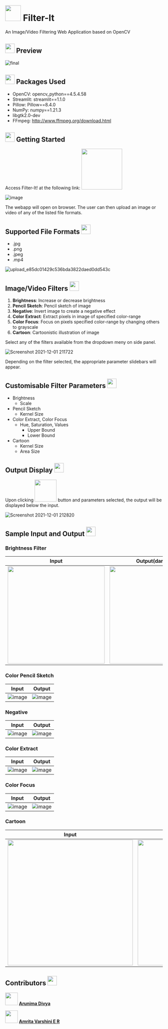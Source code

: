 # <img src="https://cdn-icons-png.flaticon.com/512/5848/5848802.png" width="50"> Filter-It 
An Image/Video Filtering Web Application based on OpenCV


## <img src="https://cdn-icons.flaticon.com/png/512/2116/premium/2116837.png?token=exp=1638376196~hmac=1bc46c817e20527c189ac726fa36371a" width="30"> Preview 

![final](https://user-images.githubusercontent.com/56351732/144272641-b50d475e-d368-4ff1-a3ed-178f0515fdf1.gif)


## <img src="https://cdn-icons.flaticon.com/png/512/3038/premium/3038089.png?token=exp=1638376160~hmac=360a42fcec6d84c3494396f1740a38a9" width="30"> Packages Used 
* OpenCV: opencv_python==4.5.4.58
* Streamlit: streamlit==1.1.0
* Pillow: Pillow==8.4.0
* NumPy: numpy==1.21.3
* libgtk2.0-dev
* FFmpeg: http://www.ffmpeg.org/download.html


## <img src="https://cdn-icons-png.flaticon.com/512/495/495530.png" width="30"> Getting Started 
Access Filter-It! at the following link: <a 
   href="https://share.streamlit.io/amvarsh/filter-it/main/filter_it.py">
  <img src="https://img.shields.io/badge/Filter--It-Streamlit-red" width=130>

</a>

![image](https://user-images.githubusercontent.com/56351732/144272956-bb0e9c7a-576f-4a38-b4c7-c1bfe3d7ef97.png)

The webapp will open on browser. The user can then upload an image or video of any of the listed file formats.


## Supported File Formats <img src="https://cdn-icons-png.flaticon.com/512/1205/1205526.png" width="30">
* .jpg
* .png
* .jpeg
* .mp4

![upload_e85dc01429c536bda3822daed0dd543c](https://user-images.githubusercontent.com/56351732/144273114-9e9b5d80-51c0-4b40-9765-07f13ce8dc53.png)

## Image/Video Filters <img src="https://cdn-icons-png.flaticon.com/512/3204/3204021.png" width="30">
1. **Brightness**: Increase or decrease brightness
2. **Pencil Sketch**: Pencil sketch of image
3. **Negative**: Invert image to create a negative effect
4. **Color Extract**: Extract pixels in image of specified color-range
5. **Color Focus**: Focus on pixels specified color-range by changing others to grayscale 
6. **Cartoon**: Cartoonistic illustration of image

Select any of the filters available from the dropdown meny on side panel.

![Screenshot 2021-12-01 211722](https://user-images.githubusercontent.com/56351732/144273146-dd66a576-76c1-4f22-a9d4-28f1bf03b4be.png)


Depending on the filter selected, the appropriate parameter slidebars will appear.

## Customisable Filter Parameters <img src="https://cdn-icons-png.flaticon.com/512/3132/3132084.png" width="30">

* Brightness
    * Scale
* Pencil Sketch
    * Kernel Size
* Color Extract, Color Focus
    * Hue, Saturation, Values
        * Upper Bound
        * Lower Bound
* Cartoon
    * Kernel Size
    * Area Size

## Output Display <img src="https://cdn-icons-png.flaticon.com/512/916/916054.png" width="30">

Upon clicking <img src="https://img.shields.io/badge/Submit-_-green" width="70"> button and parameters selected, the output will be displayed below the input.

![Screenshot 2021-12-01 212820](https://user-images.githubusercontent.com/56351732/144273242-fa485c4c-a5d5-4243-8442-e544e16419be.png)


## Sample Input and Output <img src="https://cdn-icons.flaticon.com/png/512/2914/premium/2914192.png?token=exp=1638375841~hmac=4dbf0560287ffb6f46020bb19cbbed4e" width="30">
### Brightness Filter
| Input | Output(darkened) | Output(brightened) |
| :---: | :---: | :---: |
|<img src="https://user-images.githubusercontent.com/56351732/143309525-d3c0835a-d24c-4647-80d4-7e25230cde9b.png" width="310">| <img src="https://user-images.githubusercontent.com/56351732/143309564-864bddce-615e-4219-ae84-a4288b80c3b8.png" width="310">| <img src="https://user-images.githubusercontent.com/56351732/143309645-4538a70d-028a-4d71-8be9-096b617a8d3e.png" width="310">|

### Color Pencil Sketch
| Input | Output |
| :---: | :---: |
| ![image](https://user-images.githubusercontent.com/56351732/144130416-3534621b-4a19-4976-b5db-025a7b6083d8.jpeg)| ![image](https://user-images.githubusercontent.com/56351732/144130426-7212f30e-a4ca-4637-b057-2239d2190f1d.jpeg) | 

### Negative
| Input | Output |
| :---: | :---: |
| ![image](https://user-images.githubusercontent.com/70822829/142995051-77c932cb-533d-409c-b2d5-8e049a2cbd95.png)| ![image](https://user-images.githubusercontent.com/70822829/142995109-446ac629-88ad-4d54-9d2e-ceeefea76014.png) | 

### Color Extract
| Input | Output |
| :---: | :---: |
| ![image](https://user-images.githubusercontent.com/56351732/144130912-78b6c606-58d4-4311-8542-0dcb7285287d.jpeg) | ![image](https://user-images.githubusercontent.com/56351732/144130905-7e10b125-4ebd-462b-a02b-bcbd532436fb.jpeg) | 

### Color Focus
| Input | Output |
| :---: | :---: |
| ![image](https://user-images.githubusercontent.com/56351732/144131988-68515282-f80a-413a-9f30-109e8eecba9c.jpeg)| ![image](https://user-images.githubusercontent.com/56351732/144131995-4d7f66d9-add0-40da-ae56-7e74fb775a88.jpeg) |

### Cartoon
| Input | Output |
| :---: | :---: |
| <img src="https://user-images.githubusercontent.com/70822829/144203186-5fa9da01-f594-42bf-8b63-047faa294228.png" width="400">|<img src="https://user-images.githubusercontent.com/70822829/144203222-42b880d0-29f4-4947-b0bc-7dfe6cceb8c3.png" width="400"> |

## Contributors <img src="https://cdn-icons-png.flaticon.com/512/3791/3791146.png" width="30">

<img src="https://user-images.githubusercontent.com/56351732/144274356-b4e1bcfc-3010-4fd0-8393-af090a461270.png" width=40> [**Arunima Divya**](https://github.com/arunimadivya/)

<img src="https://user-images.githubusercontent.com/56351732/144274340-4a1f243f-ea68-4636-b660-01cb377821d9.png" width=40> [**Amrita Varshini E R**](https://github.com/amvarsh/)

